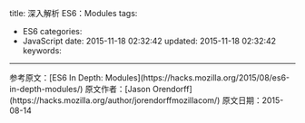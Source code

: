 title: 深入解析 ES6：Modules
tags:
  - ES6
categories:
  - JavaScript
date: 2015-11-18 02:32:42
updated: 2015-11-18 02:32:42
keywords:
---


<!--more-->


<p class="j-quote">参考原文：[ES6 In Depth: Modules](https://hacks.mozilla.org/2015/08/es6-in-depth-modules/)
原文作者：[Jason Orendorff](https://hacks.mozilla.org/author/jorendorffmozillacom/) 
原文日期：2015-08-14</p>